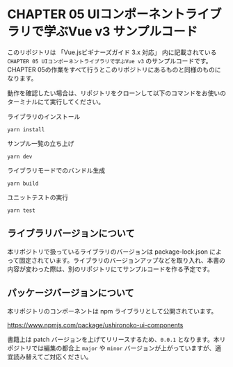 # CHAPTER 05 UIコンポーネントライブラリで学ぶVue v3 サンプルコード

このリポジトリは 「Vue.jsビギナーズガイド 3.x 対応」 内に記載されている `CHAPTER 05 UIコンポーネントライブラリで学ぶVue v3` のサンプルコードです。CHAPTER 05の作業をすべて行うとこのリポジトリにあるものと同様のものになります。

動作を確認したい場合は、リポジトリをクローンして以下のコマンドをお使いのターミナルにて実行してください。

ライブラリのインストール

```shell
yarn install
```

サンプル一覧の立ち上げ

```shell
yarn dev
```

ライブラリモードでのバンドル生成

```shell
yarn build
```

ユニットテストの実行

```shell
yarn test
```

## ライブラリバージョンについて

本リポジトリで扱っているライブラリのバージョンは package-lock.json によって固定されています。ライブラリのバージョンアップなどを取り入れ、本書の内容が変わった際は、別のリポジトリにてサンプルコードを作る予定です。

## パッケージバージョンについて

本リポジトリのコンポーネントは npm ライブラリとして公開されています。

https://www.npmjs.com/package/ushironoko-ui-components

書籍上は patch バージョンを上げてリリースするため、`0.0.1` となります。本リポジトリでは編集の都合上 `major` や `minor` バージョンが上がっていますが、適宜読み替えてご対応ください。





